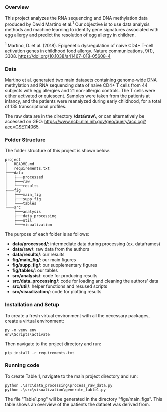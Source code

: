 ### Overview

This project analyzes the RNA sequencing and DNA methylation data produced by David Martino et al.<sup>1</sup> Our objective is to use data analysis methods and machine learning to identify gene signatures associated with egg allergy and predict the resolution of egg allergy in children.



<sup>1</sup> Martino, D. et al. (2018). Epigenetic dysregulation of naive CD4+ T-cell activation genes in childhood food allergy. Nature communications, 9(1), 3308. https://doi.org/10.1038/s41467-018-05608-4



### Data

Martino et al. generated two main datasets containing genome-wide DNA methylation and RNA sequencing data of naive CD4+ T cells from 44 subjects with egg allergies and 21 non-allergic controls. The T cells were either activated or quiescent. Samples were taken from the patients at infancy, and the patients were reanalyzed during early childhood, for a total of 135 transcriptional profiles.

The raw data are in the directory **\\data\raw\\**, or can alternatively be accessed on GEO: https://www.ncbi.nlm.nih.gov/geo/query/acc.cgi?acc=GSE114065.


### Folder Structure

The folder structure of this project is shown below.

```
project
│   README.md
│   requirements.txt
├───data
│   ├───processed
│   ├───raw
│   └───results
├───fig
│   ├───main_fig
│   ├───supp_fig
│   └───tables
└───src
    ├───analysis
    ├───data_processing
    ├───util
    └───visualization
```

The purpose of each folder is as follows:

* **data/processed/**: intermediate data during processing (ex. dataframes)
* **data/raw/**: raw data from the authors
* **data/results/**: our results
* **fig/main_fig/**: our main figures
* **fig/supp_fig/**: our supplementary figures
* **fig/tables/**: our tables
* **src/analysis/**: code for producing results
* **src/data_processing/**: code for loading and cleaning the authors' data
* **src/util/**: helper functions and resused scripts
* **src/visualization/**: code for plotting results


### Installation and Setup

To create a fresh virtual environment with all the necessary packages, create a virtual environment:

```
py -m venv env
env\Scripts\activate
```

Then navigate to the project directory and run:

```
pip install -r requirements.txt
```



### Running code

To create Table 1, navigate to the main project directory and run:

```
python .\src\data_processing\process_raw_data.py
python .\src\visualization\generate_table1.py
```

The file "Table1.png" will be generated in the directory "figs/main_figs". This table shows an overview of the patients the dataset was derived from.
